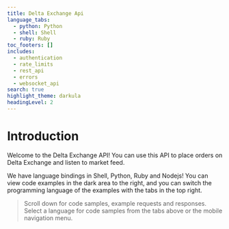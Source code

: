 ```yaml
---
title: Delta Exchange Api
language_tabs:
  - python: Python
  - shell: Shell
  - ruby: Ruby
toc_footers: []
includes:
  - authentication
  - rate_limits
  - rest_api
  - errors
  - websocket_api
search: true
highlight_theme: darkula
headingLevel: 2
---
```


# Introduction

Welcome to the Delta Exchange API! You can use this API to place orders on Delta Exchange and listen to market feed.

We have language bindings in Shell, Python, Ruby and Nodejs! You can view code examples in the dark area to the right, and you can switch the programming language of the examples with the tabs in the top right.

> Scroll down for code samples, example requests and responses. Select a language for code samples from the tabs above or the mobile navigation menu.
